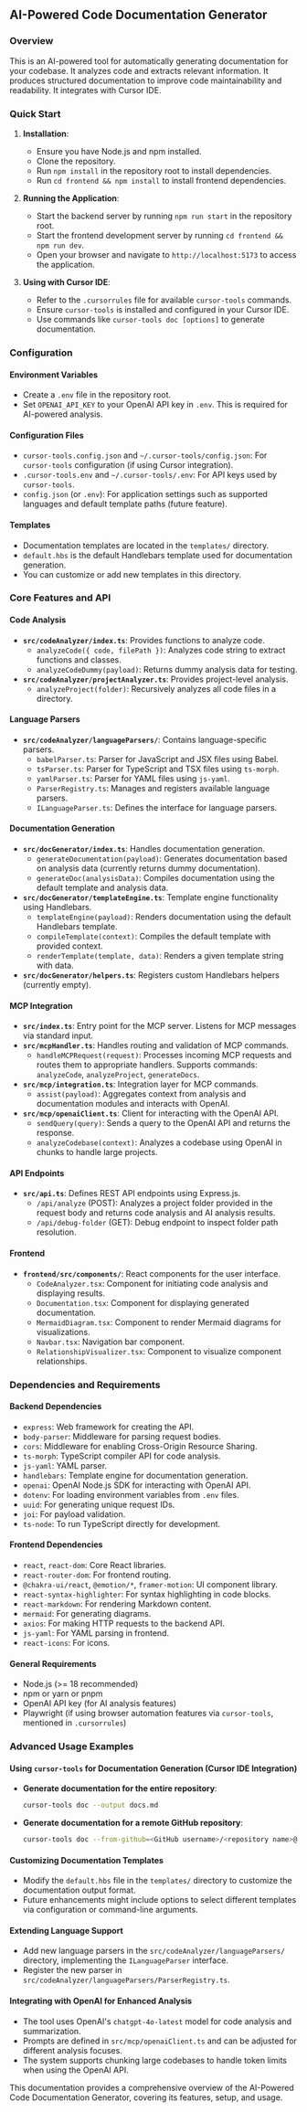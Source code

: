 ## AI-Powered Code Documentation Generator

### Overview

This is an AI-powered tool for automatically generating documentation for your codebase. It analyzes code and extracts relevant information. It produces structured documentation to improve code maintainability and readability. It integrates with Cursor IDE.

### Quick Start

1.  **Installation**:
    *   Ensure you have Node.js and npm installed.
    *   Clone the repository.
    *   Run `npm install` in the repository root to install dependencies.
    *   Run `cd frontend && npm install` to install frontend dependencies.

2.  **Running the Application**:
    *   Start the backend server by running `npm run start` in the repository root.
    *   Start the frontend development server by running `cd frontend && npm run dev`.
    *   Open your browser and navigate to `http://localhost:5173` to access the application.

3.  **Using with Cursor IDE**:
    *   Refer to the `.cursorrules` file for available `cursor-tools` commands.
    *   Ensure `cursor-tools` is installed and configured in your Cursor IDE.
    *   Use commands like `cursor-tools doc [options]` to generate documentation.

### Configuration

#### Environment Variables

*   Create a `.env` file in the repository root.
*   Set `OPENAI_API_KEY` to your OpenAI API key in `.env`. This is required for AI-powered analysis.

#### Configuration Files

*   `cursor-tools.config.json` and `~/.cursor-tools/config.json`:  For `cursor-tools` configuration (if using Cursor integration).
*   `.cursor-tools.env` and `~/.cursor-tools/.env`: For API keys used by `cursor-tools`.
*   `config.json` (or `.env`):  For application settings such as supported languages and default template paths (future feature).

#### Templates

*   Documentation templates are located in the `templates/` directory.
*   `default.hbs` is the default Handlebars template used for documentation generation.
*   You can customize or add new templates in this directory.

### Core Features and API

#### Code Analysis

*   **`src/codeAnalyzer/index.ts`**:  Provides functions to analyze code.
    *   `analyzeCode({ code, filePath })`: Analyzes code string to extract functions and classes.
    *   `analyzeCodeDummy(payload)`:  Returns dummy analysis data for testing.
*   **`src/codeAnalyzer/projectAnalyzer.ts`**:  Provides project-level analysis.
    *   `analyzeProject(folder)`: Recursively analyzes all code files in a directory.

#### Language Parsers

*   **`src/codeAnalyzer/languageParsers/`**: Contains language-specific parsers.
    *   `babelParser.ts`: Parser for JavaScript and JSX files using Babel.
    *   `tsParser.ts`: Parser for TypeScript and TSX files using `ts-morph`.
    *   `yamlParser.ts`: Parser for YAML files using `js-yaml`.
    *   `ParserRegistry.ts`:  Manages and registers available language parsers.
    *   `ILanguageParser.ts`:  Defines the interface for language parsers.

#### Documentation Generation

*   **`src/docGenerator/index.ts`**:  Handles documentation generation.
    *   `generateDocumentation(payload)`: Generates documentation based on analysis data (currently returns dummy documentation).
    *   `generateDoc(analysisData)`: Compiles documentation using the default template and analysis data.
*   **`src/docGenerator/templateEngine.ts`**:  Template engine functionality using Handlebars.
    *   `templateEngine(payload)`:  Renders documentation using the default Handlebars template.
    *   `compileTemplate(context)`: Compiles the default template with provided context.
    *   `renderTemplate(template, data)`: Renders a given template string with data.
*   **`src/docGenerator/helpers.ts`**:  Registers custom Handlebars helpers (currently empty).

#### MCP Integration

*   **`src/index.ts`**:  Entry point for the MCP server. Listens for MCP messages via standard input.
*   **`src/mcpHandler.ts`**:  Handles routing and validation of MCP commands.
    *   `handleMCPRequest(request)`: Processes incoming MCP requests and routes them to appropriate handlers. Supports commands: `analyzeCode`, `analyzeProject`, `generateDocs`.
*   **`src/mcp/integration.ts`**:  Integration layer for MCP commands.
    *   `assist(payload)`: Aggregates context from analysis and documentation modules and interacts with OpenAI.
*   **`src/mcp/openaiClient.ts`**:  Client for interacting with the OpenAI API.
    *   `sendQuery(query)`: Sends a query to the OpenAI API and returns the response.
    *   `analyzeCodebase(context)`: Analyzes a codebase using OpenAI in chunks to handle large projects.

#### API Endpoints

*   **`src/api.ts`**:  Defines REST API endpoints using Express.js.
    *   `/api/analyze` (POST):  Analyzes a project folder provided in the request body and returns code analysis and AI analysis results.
    *   `/api/debug-folder` (GET): Debug endpoint to inspect folder path resolution.

#### Frontend

*   **`frontend/src/components/`**:  React components for the user interface.
    *   `CodeAnalyzer.tsx`:  Component for initiating code analysis and displaying results.
    *   `Documentation.tsx`:  Component for displaying generated documentation.
    *   `MermaidDiagram.tsx`:  Component to render Mermaid diagrams for visualizations.
    *   `Navbar.tsx`:  Navigation bar component.
    *   `RelationshipVisualizer.tsx`: Component to visualize component relationships.

### Dependencies and Requirements

#### Backend Dependencies

*   `express`: Web framework for creating the API.
*   `body-parser`:  Middleware for parsing request bodies.
*   `cors`: Middleware for enabling Cross-Origin Resource Sharing.
*   `ts-morph`:  TypeScript compiler API for code analysis.
*   `js-yaml`: YAML parser.
*   `handlebars`: Template engine for documentation generation.
*   `openai`: OpenAI Node.js SDK for interacting with OpenAI API.
*   `dotenv`: For loading environment variables from `.env` files.
*   `uuid`: For generating unique request IDs.
*   `joi`: For payload validation.
*   `ts-node`: To run TypeScript directly for development.

#### Frontend Dependencies

*   `react`, `react-dom`:  Core React libraries.
*   `react-router-dom`:  For frontend routing.
*   `@chakra-ui/react`, `@emotion/*`, `framer-motion`:  UI component library.
*   `react-syntax-highlighter`: For syntax highlighting in code blocks.
*   `react-markdown`: For rendering Markdown content.
*   `mermaid`: For generating diagrams.
*   `axios`:  For making HTTP requests to the backend API.
*   `js-yaml`:  For YAML parsing in frontend.
*   `react-icons`: For icons.

#### General Requirements

*   Node.js (>= 18 recommended)
*   npm or yarn or pnpm
*   OpenAI API key (for AI analysis features)
*   Playwright (if using browser automation features via `cursor-tools`, mentioned in `.cursorrules`)

### Advanced Usage Examples

#### Using `cursor-tools` for Documentation Generation (Cursor IDE Integration)

*   **Generate documentation for the entire repository**:
    ```bash
    cursor-tools doc --output docs.md
    ```

*   **Generate documentation for a remote GitHub repository**:
    ```bash
    cursor-tools doc --from-github=<GitHub username>/<repository name>@<branch> --output remote-docs.md
    ```

#### Customizing Documentation Templates

*   Modify the `default.hbs` file in the `templates/` directory to customize the documentation output format.
*   Future enhancements might include options to select different templates via configuration or command-line arguments.

#### Extending Language Support

*   Add new language parsers in the `src/codeAnalyzer/languageParsers/` directory, implementing the `ILanguageParser` interface.
*   Register the new parser in `src/codeAnalyzer/languageParsers/ParserRegistry.ts`.

#### Integrating with OpenAI for Enhanced Analysis

*   The tool uses OpenAI's `chatgpt-4o-latest` model for code analysis and summarization.
*   Prompts are defined in `src/mcp/openaiClient.ts` and can be adjusted for different analysis focuses.
*   The system supports chunking large codebases to handle token limits when using the OpenAI API.

This documentation provides a comprehensive overview of the AI-Powered Code Documentation Generator, covering its features, setup, and usage.